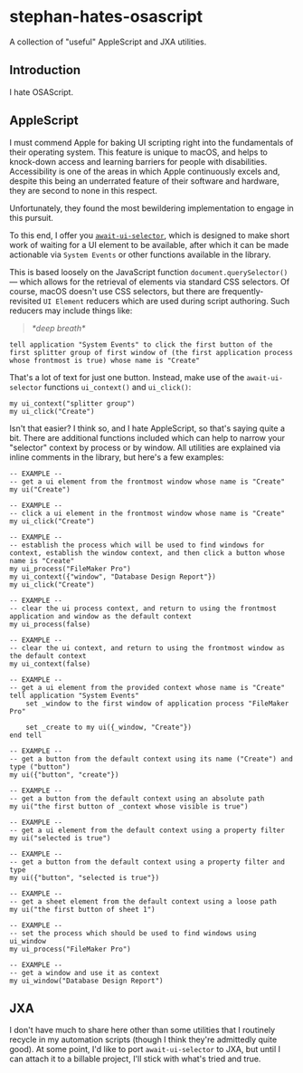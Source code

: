 # stephan-hates-osascript

A collection of "useful" AppleScript and JXA utilities.

## Introduction

I hate OSAScript.

## AppleScript

I must commend Apple for baking UI scripting right into the fundamentals of their operating system. This feature is unique to macOS, and helps to knock-down access and learning barriers for people with disabilities. Accessibility is one of the areas in which Apple continuously excels and, despite this being an underrated feature of their software and hardware, they are second to none in this respect.

Unfortunately, they found the most bewildering implementation to engage in this pursuit.

To this end, I offer you [`await-ui-selector`](https://github.com/stephancasas/stephan-hates-osascript/blob/main/applescript/await-ui-selector.applescript), which is designed to make short work of waiting for a UI element to be available, after which it can be made actionable via `System Events` or other functions available in the library.

This is based loosely on the JavaScript function `document.querySelector()` — which allows for the retrieval of elements via standard CSS selectors. Of course, macOS doesn't use CSS selectors, but there are frequently-revisited `UI Element` reducers which are used during script authoring. Such reducers may include things like:

> _\*deep breath\*_

```applescript
tell application "System Events" to click the first button of the first splitter group of first window of (the first application process whose frontmost is true) whose name is "Create"
```

That's a lot of text for just one button. Instead, make use of the `await-ui-selector` functions `ui_context()` and `ui_click()`:

```applescript
my ui_context("splitter group")
my ui_click("Create")
```

Isn't that easier? I think so, and I hate AppleScript, so that's saying quite a bit. There are additional functions included which can help to narrow your "selector" context by process or by window. All utilities are explained via inline comments in the library, but here's a few examples:

```applescript
-- EXAMPLE --
-- get a ui element from the frontmost window whose name is "Create"
my ui("Create")

-- EXAMPLE --
-- click a ui element in the frontmost window whose name is "Create"
my ui_click("Create")

-- EXAMPLE --
-- establish the process which will be used to find windows for context, establish the window context, and then click a button whose name is "Create"
my ui_process("FileMaker Pro")
my ui_context({"window", "Database Design Report"})
my ui_click("Create")

-- EXAMPLE --
-- clear the ui process context, and return to using the frontmost application and window as the default context
my ui_process(false)

-- EXAMPLE --
-- clear the ui context, and return to using the frontmost window as the default context
my ui_context(false)

-- EXAMPLE --
-- get a ui element from the provided context whose name is "Create"
tell application "System Events"
	set _window to the first window of application process "FileMaker Pro"

	set _create to my ui({_window, "Create"})
end tell

-- EXAMPLE --
-- get a button from the default context using its name ("Create") and type ("button")
my ui({"button", "create"})

-- EXAMPLE --
-- get a button from the default context using an absolute path
my ui("the first button of _context whose visible is true")

-- EXAMPLE --
-- get a ui element from the default context using a property filter
my ui("selected is true")

-- EXAMPLE --
-- get a button from the default context using a property filter and type
my ui({"button", "selected is true"})

-- EXAMPLE --
-- get a sheet element from the default context using a loose path
my ui("the first button of sheet 1")

-- EXAMPLE --
-- set the process which should be used to find windows using ui_window
my ui_process("FileMaker Pro")

-- EXAMPLE --
-- get a window and use it as context
my ui_window("Database Design Report")
```

## JXA

I don't have much to share here other than some utilities that I routinely recycle in my automation scripts (though I think they're admittedly quite good). At some point, I'd like to port `await-ui-selector` to JXA, but until I can attach it to a billable project, I'll stick with what's tried and true.